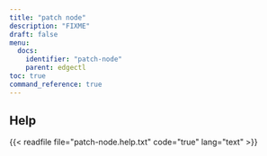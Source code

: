 ```yaml
---
title: "patch node"
description: "FIXME"
draft: false
menu:
  docs:
    identifier: "patch-node"
    parent: edgectl
toc: true
command_reference: true
---
```


## Help

{{< readfile file="patch-node.help.txt" code="true" lang="text" >}}
